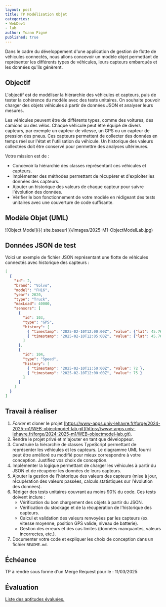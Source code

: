 ```yaml
---
layout: post
title: TP Modélisation Objet
categories:
- WebDev1
- lab
author: Yoann Pigné
published: true
---
```




Dans le cadre du développement d'une application de gestion de flotte de véhicules connectés, nous allons concevoir un modèle objet permettant de représenter les différents types de véhicules, leurs capteurs embarqués et les données qu'ils génèrent.

## Objectif

L'objectif est de modéliser la hiérarchie des véhicules et capteurs, puis de tester la cohérence du modèle avec des tests unitaires. On souhaite pouvoir charger des objets véhicules à partir de données JSON et analyser leurs mesures.

Les véhicules peuvent être de différents types, comme des voitures, des camions ou des vélos. Chaque véhicule peut être équipé de divers capteurs, par exemple un capteur de vitesse, un GPS ou un capteur de pression des pneus. Ces capteurs permettent de collecter des données en temps réel sur l'état et l'utilisation du véhicule. Un historique des valeurs collectées doit être conservé pour permettre des analyses ultérieures.

Votre mission est de :

- Concevoir la hiérarchie des classes représentant ces véhicules et capteurs.
- Implémenter des méthodes permettant de récupérer et d'exploiter les données des capteurs.
- Ajouter un historique des valeurs de chaque capteur pour suivre l'évolution des données.
- Vérifier le bon fonctionnement de votre modèle en rédigeant des tests unitaires avec une couverture de code suffisante.

## Modèle Objet (UML)

![Object Model]({{ site.baseurl }}/images/2025-M1-ObjectModelLab.jpg)


<!-- 
```mermaid
classDiagram
    class Vehicle {
    -id: number
    -brand: string
    -model: string
    -year: number
    -sensors: Sensor[]
    +getSensor(type: string): Sensor | null
    }

    class Car {
    -fuelType: string
    +getFuelLevel(): number
    }
    class ElectricCar {
    +batteryCapacity: number
    +getBatteryStatus(): number
    }

    class Truck {
    +maxLoad: number
    +getCurrentLoad(): number
    }

    class Bike {
    +type: string
    }

    class Sensor {
    +id: number
    +type: string
    +history: SensorHistory[]
    +getData(): SensorHistory | null
    }

    class SensorValue {
    +value: number | Position
    }

    class SensorHistory {
        +timestamp: string
        +value: SensorValue
    }

SensorHistory -- SensorValue

    class Position {
    +lat: number
    +lon: number
    }

    class GPSSensor {
    +getLocation(): Position
    }

    class SpeedSensor {
    +getSpeed(): number
    +getAverageSpeed(): number
    }
    
    class FuelLevelSensor {
        +getFuelLevel(): number
    }

    Vehicle <|-- Car
    Vehicle <|-- ElectricCar
    Vehicle <|-- Truck
    Vehicle <|-- Bike
    Sensor <|-- GPSSensor
    Sensor <|-- SpeedSensor
    Sensor <|-- FuelLevelSensor
    Sensor o-- SensorHistory
    Vehicle o-- Sensor
``` -->

## Données JSON de test

Voici un exemple de fichier JSON représentant une flotte de véhicules connectés avec historique des capteurs :

```json
[
  {
    "id": 2,
    "brand": "Volvo",
    "model": "FH16",
    "year": 2020,
    "type": "Truck",
    "maxLoad": 40000,
    "sensors": [
      {
        "id": 103,
        "type": "GPS",
        "history": [
          { "timestamp": "2025-02-10T12:00:00Z", "value": {"lat": 45.763, "lon": 4.8355} },
          { "timestamp": "2025-02-10T12:05:00Z", "value": {"lat": 45.764, "lon": 4.8357} }
        ]
      },
      {
        "id": 104,
        "type": "Speed",
        "history": [
          { "timestamp": "2025-02-10T11:50:00Z", "value": 72 },
          { "timestamp": "2025-02-10T12:00:00Z", "value": 75 }
        ]
      }
    ]
  }
]
```

## Travail à réaliser

1. *Forker* et cloner le projet [https://www-apps.univ-lehavre.fr/forge/2024-2025-m1/WEB-objectmodel-lab.git](https://www-apps.univ-lehavre.fr/forge/2024-2025-m1/WEB-objectmodel-lab.git).
2. Rendre le projet privé et m'ajouter en tant que développeur.
3. Construire la hiérarchie de classes TypeScript permettant de représenter les véhicules et les capteurs. Le diagramme UML fourni peut être amélioré ou modifié pour mieux correspondre à votre conception. Justifiez vos choix de conception.
4. Implémenter la logique permettant de charger les véhicules à partir du JSON et de récupérer les données de leurs capteurs.
5. Ajouter la gestion de l'historique des valeurs des capteurs (mise à jour, récupération des valeurs passées, calculs statistiques sur l'évolution des données).
6. Rédiger des tests unitaires couvrant au moins 90% du code. Ces tests doivent inclure :
   - Vérification du bon chargement des objets à partir du JSON.
   - Vérification du stockage et de la récupération de l'historique des capteurs.
   - Calcul et validation des valeurs renvoyées par les capteurs (ex. vitesse moyenne, position GPS valide, niveau de batterie).
   - Gestion des erreurs et des cas limites (données manquantes, valeurs incorrectes, etc.).
7. Documenter votre code et expliquer les choix de conception dans un fichier `README.md`.

## Échéance

TP à rendre sous forme d'un Merge Request pour le : 11/03/2025

## Évaluation

[Liste des aptitudes évaluées.](/teaching/WebDev1#object-models)

